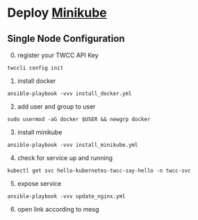 # Deploy [Minikube](https://minikube.sigs.k8s.io/docs/start/)

## Single Node Configuration

0. register your TWCC API Key

`twccli config init`

1. install docker

`ansible-playbook -vvv install_docker.yml`

2. add user and group to user

`sudo usermod -aG docker $USER && newgrp docker`

3. install minikube

`ansible-playbook -vvv install_minikube.yml`

4. check for service up and running

`kubectl get svc hello-kubernetes-twcc-say-hello -n twcc-svc`

5. expose service

`ansible-playbook -vvv update_nginx.yml`

6. open link according to mesg
